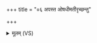+++
title = "०६ अपस्त ओषधीमतीरृच्छन्तु"

+++
<details><summary>मूलम् (VS)</summary>

अ॒पस्त ओष॑धीमतीरृच्छन्तु।  
ये मा॑ऽघा॒यव॑ ए॒तस्या॑ दि॒शो᳡ऽभि॒दासा॑त् ॥
</details>